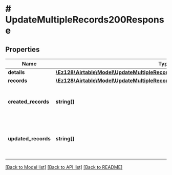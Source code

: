 # # UpdateMultipleRecords200Response

## Properties

Name | Type | Description | Notes
------------ | ------------- | ------------- | -------------
**details** | [**\Ez128\Airtable\Model\UpdateMultipleRecordsPut200ResponseAnyOfDetails**](UpdateMultipleRecordsPut200ResponseAnyOfDetails.md) |  | [optional]
**records** | [**\Ez128\Airtable\Model\UpdateMultipleRecordsPut200ResponseAnyOf1RecordsInner[]**](UpdateMultipleRecordsPut200ResponseAnyOf1RecordsInner.md) |  |
**created_records** | **string[]** | Record IDs of records created by the upsert request. |
**updated_records** | **string[]** | Record IDs of existing records modified by the upsert request. |

[[Back to Model list]](../../README.md#models) [[Back to API list]](../../README.md#endpoints) [[Back to README]](../../README.md)
